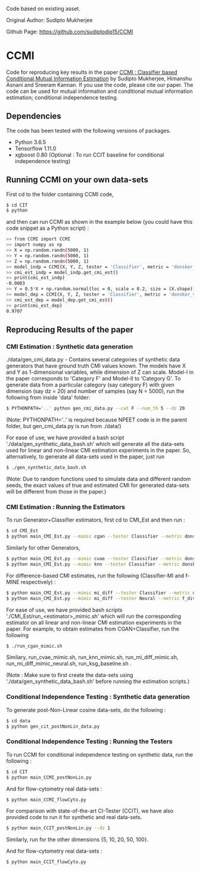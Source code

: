 Code based on existing asset.

Original Author: Sudipto Mukherjee

Github Page: https://github.com/sudiptodip15/CCMI

# CCMI

Code for reproducing key results in the paper [CCMI : Classifier based Conditional Mutual Information Estimation](https://arxiv.org/abs/1906.01824) by Sudipto Mukherjee, Himanshu Asnani and Sreeram Kannan. If you use the code, please cite our paper. The code can be used for mutual information and conditional mutual information estimation; conditional independence testing.

## Dependencies 

The code has been tested with the following versions of packages.
- Python 3.6.5
- Tensorflow 1.11.0
- xgboost 0.80 (Optional : To run CCIT baseline for conditional independence testing)

## Running CCMI on your own data-sets 

First cd to the folder containing CCMI code,
```bash
$ cd CIT
$ python
```
and then can run CCMI as shown in the example below (you could have this code snippet as a Python script) :

```bash
>> from CCMI import CCMI
>> import numpy as np
>> X = np.random.randn(5000, 1)
>> Y = np.random.randn(5000, 1)
>> Z = np.random.randn(5000, 1)
>> model_indp = CCMI(X, Y, Z, tester = 'Classifier', metric = 'donsker_varadhan', num_boot_iter = 10, h_dim = 64, max_ep = 20)
>> cmi_est_indp = model_indp.get_cmi_est()
>> print(cmi_est_indp)
-0.0003
>> Y = 0.5*X + np.random.normal(loc = 0, scale = 0.2, size = (X.shape))
>> model_dep = CCMI(X, Y, Z, tester = 'Classifier', metric = 'donsker_varadhan', num_boot_iter = 10, h_dim = 64, max_ep = 20)
>> cmi_est_dep = model_dep.get_cmi_est()
>> print(cmi_est_dep)
0.9707
```

## Reproducing Results of the paper

### CMI Estimation : Synthetic data generation

./data/gen_cmi_data.py - Contains several categories of synthetic data generators that have ground truth CMI values known. The models have X and Y as 1-dimensional variables, while dimension of Z can scale. Model-I in the paper corresponds to 'Category F' and Model-II to 'Category G'. To generate data from a particular category (say category F) with given dimension (say dz = 20) and number of samples (say N = 5000), run the following from inside 'data' folder:

```bash
$ PYTHONPATH='..' python gen_cmi_data.py --cat F --num_th 5 --dz 20
```

(Note: PYTHONPATH='..' is required because NPEET code is in the parent folder, but gen_cmi_data.py is run from ./data/)

For ease of use, we have provided a bash script './data/gen_synthetic_data_bash.sh' which will generate all the data-sets used for linear and non-linear CMI estimation experiments in the paper. So, alternatively, to generate all data-sets used in the paper, just run
```bash
$ ./gen_synthetic_data_bash.sh
```

(Note: Due to random functions used to simulate data and different random seeds, the exact values of true and estimated CMI for generated data-sets will be different from those in the paper.)


### CMI Estimation : Running the Estimators

To run Generator+Classifier estimators, first cd to CMI_Est and then run :
```bash
$ cd CMI_Est
$ python main_CMI_Est.py --mimic cgan --tester Classifier --metric donsker_varadhan --cat F --num_th 5 --dz 20
```

Similarly for other Generators,
```bash
$ python main_CMI_Est.py --mimic cvae --tester Classifier --metric donsker_varadhan --cat F --num_th 5 --dz 20
$ python main_CMI_Est.py --mimic knn --tester Classifier --metric donsker_varadhan --cat F --num_th 5 --dz 20
```

For difference-based CMI estimates, run the following (Classifier-MI and f-MINE respectively) :
```bash
$ python main_CMI_Est.py --mimic mi_diff --tester Classifier --metric donsker_varadhan --cat F --num_th 5 --dz 20
$ python main_CMI_Est.py --mimic mi_diff --tester Neural --metric f_divergence --cat F --num_th 5 --dz 20
```

For ease of use, we have provided bash scripts './CMI_Est/run_\<estimator\>_mimic.sh' which will run the corresponding estimator on all linear and non-linear CMI estimation experiments in the paper. For example, to obtain estimates from CGAN+Classifier, run the following 
```bash
$ ./run_cgan_mimic.sh
```
Similary, run_cvae_mimic.sh, run_knn_mimic.sh, run_mi_diff_mimic.sh, run_mi_diff_mimic_neural.sh, run_ksg_baseline.sh .

(Note : Make sure to first create the data-sets using './data/gen_synthetic_data_bash.sh' before running the estimation scripts.)


### Conditional Independence Testing : Synthetic data generation

To generate post-Non-Linear cosine data-sets, do the following :

```bash
$ cd data
$ python gen_cit_postNonLin_data.py
```

### Conditional Independence Testing : Running the Testers

To run CCMI for conditional independence testing on synthetic data, run the following :

```bash
$ cd CIT
$ python main_CCMI_postNonLin.py
```

And for flow-cytometry real data-sets :

```bash
$ python main_CCMI_flowCyto.py
```

For comparison with state-of-the-art CI-Tester (CCIT), we have also provided code to run it for synthetic and real data-sets.

```bash
$ python main_CCIT_postNonLin.py --dz 1
```
Similarly, run for the other dimensions {5, 10, 20, 50, 100}.

And for flow-cytometry real data-sets :
```bash
$ python main_CCIT_flowCyto.py
```

